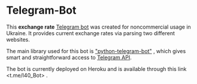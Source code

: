 # Telegram-Bot

This **exchange rate** [Telegram bot](https://core.telegram.org/bots) was created for noncommercial usage in Ukraine. It provides current exchange rates via parsing two different websites.

The main library used for this bot is ["python-telegram-bot"](https://github.com/python-telegram-bot/python-telegram-bot) , which gives smart and straightforward access to [Telegram API](https://core.telegram.org/bots/api/).

The bot is currently deployed on Heroku and is available through this link <t.me/I40_Bot> .
